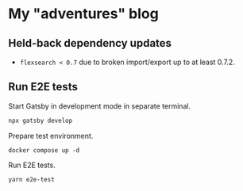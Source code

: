 # My "adventures" blog

## Held-back dependency updates

- `flexsearch < 0.7` due to broken import/export up to at least 0.7.2.

## Run E2E tests

Start Gatsby in development mode in separate terminal.

```bash
npx gatsby develop
```

Prepare test environment.

```
docker compose up -d
```

Run E2E tests.

```bash
yarn e2e-test
```

